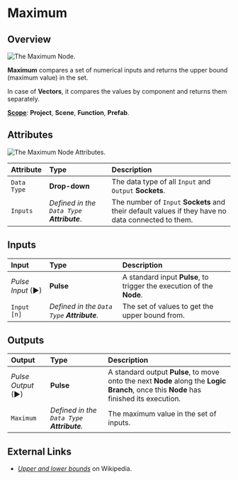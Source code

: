 # Maximum

## Overview

![The Maximum Node.](../../.gitbook/assets/maximumnode20241.png)

**Maximum** compares a set of numerical inputs and returns the upper bound \(maximum value\) in the set.

In case of **Vectors**, it compares the values by component and returns them separately.

[**Scope**](../overview.md#scopes): **Project**, **Scene**, **Function**, **Prefab**.

## Attributes

![The Maximum Node Attributes.](../../.gitbook/assets/node-maximum2-attr.png)

| Attribute | Type | Description |
| :--- | :--- | :--- |
| `Data Type` | **Drop-down** | The data type of all `Input` and `Output` **Sockets**. |
| `Inputs` | _Defined in the `Data Type` **Attribute**_. | The number of `Input` **Sockets** and their default values if they have no data connected to them. |

## Inputs

| Input | Type | Description |
| :--- | :--- | :--- |
| _Pulse Input_ \(►\) | **Pulse** | A standard input **Pulse**, to trigger the execution of the **Node**. |
| `Input [n]` | _Defined in the `Data Type` **Attribute**._ | The set of values to get the upper bound from. |

## Outputs

| Output | Type | Description |
| :--- | :--- | :--- |
| _Pulse Output_ \(►\) | **Pulse** | A standard output **Pulse**, to move onto the next **Node** along the **Logic Branch**, once this **Node** has finished its execution. |
| `Maximum` | _Defined in the `Data Type` **Attribute**._ | The maximum value in the set of inputs. |

## External Links

* [_Upper and lower bounds_](https://en.wikipedia.org/wiki/Upper_and_lower_bounds) on Wikipedia.

